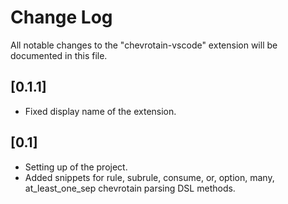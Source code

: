 # Change Log
All notable changes to the "chevrotain-vscode" extension will be documented in this file.

## [0.1.1]
- Fixed display name of the extension.

## [0.1]
- Setting up of the project.
- Added snippets for rule, subrule, consume, or, option, many, at_least_one_sep chevrotain parsing DSL methods.
